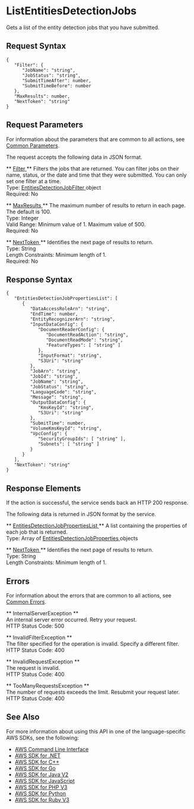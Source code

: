 # ListEntitiesDetectionJobs<a name="API_ListEntitiesDetectionJobs"></a>

Gets a list of the entity detection jobs that you have submitted\.

## Request Syntax<a name="API_ListEntitiesDetectionJobs_RequestSyntax"></a>

```
{
   "Filter": { 
      "JobName": "string",
      "JobStatus": "string",
      "SubmitTimeAfter": number,
      "SubmitTimeBefore": number
   },
   "MaxResults": number,
   "NextToken": "string"
}
```

## Request Parameters<a name="API_ListEntitiesDetectionJobs_RequestParameters"></a>

For information about the parameters that are common to all actions, see [Common Parameters](CommonParameters.md)\.

The request accepts the following data in JSON format\.

 ** [ Filter ](#API_ListEntitiesDetectionJobs_RequestSyntax) **   <a name="comprehend-ListEntitiesDetectionJobs-request-Filter"></a>
Filters the jobs that are returned\. You can filter jobs on their name, status, or the date and time that they were submitted\. You can only set one filter at a time\.  
Type: [ EntitiesDetectionJobFilter ](API_EntitiesDetectionJobFilter.md) object  
Required: No

 ** [ MaxResults ](#API_ListEntitiesDetectionJobs_RequestSyntax) **   <a name="comprehend-ListEntitiesDetectionJobs-request-MaxResults"></a>
The maximum number of results to return in each page\. The default is 100\.  
Type: Integer  
Valid Range: Minimum value of 1\. Maximum value of 500\.  
Required: No

 ** [ NextToken ](#API_ListEntitiesDetectionJobs_RequestSyntax) **   <a name="comprehend-ListEntitiesDetectionJobs-request-NextToken"></a>
Identifies the next page of results to return\.  
Type: String  
Length Constraints: Minimum length of 1\.  
Required: No

## Response Syntax<a name="API_ListEntitiesDetectionJobs_ResponseSyntax"></a>

```
{
   "EntitiesDetectionJobPropertiesList": [ 
      { 
         "DataAccessRoleArn": "string",
         "EndTime": number,
         "EntityRecognizerArn": "string",
         "InputDataConfig": { 
            "DocumentReaderConfig": { 
               "DocumentReadAction": "string",
               "DocumentReadMode": "string",
               "FeatureTypes": [ "string" ]
            },
            "InputFormat": "string",
            "S3Uri": "string"
         },
         "JobArn": "string",
         "JobId": "string",
         "JobName": "string",
         "JobStatus": "string",
         "LanguageCode": "string",
         "Message": "string",
         "OutputDataConfig": { 
            "KmsKeyId": "string",
            "S3Uri": "string"
         },
         "SubmitTime": number,
         "VolumeKmsKeyId": "string",
         "VpcConfig": { 
            "SecurityGroupIds": [ "string" ],
            "Subnets": [ "string" ]
         }
      }
   ],
   "NextToken": "string"
}
```

## Response Elements<a name="API_ListEntitiesDetectionJobs_ResponseElements"></a>

If the action is successful, the service sends back an HTTP 200 response\.

The following data is returned in JSON format by the service\.

 ** [ EntitiesDetectionJobPropertiesList ](#API_ListEntitiesDetectionJobs_ResponseSyntax) **   <a name="comprehend-ListEntitiesDetectionJobs-response-EntitiesDetectionJobPropertiesList"></a>
A list containing the properties of each job that is returned\.  
Type: Array of [ EntitiesDetectionJobProperties ](API_EntitiesDetectionJobProperties.md) objects

 ** [ NextToken ](#API_ListEntitiesDetectionJobs_ResponseSyntax) **   <a name="comprehend-ListEntitiesDetectionJobs-response-NextToken"></a>
Identifies the next page of results to return\.  
Type: String  
Length Constraints: Minimum length of 1\.

## Errors<a name="API_ListEntitiesDetectionJobs_Errors"></a>

For information about the errors that are common to all actions, see [Common Errors](CommonErrors.md)\.

 ** InternalServerException **   
An internal server error occurred\. Retry your request\.  
HTTP Status Code: 500

 ** InvalidFilterException **   
The filter specified for the operation is invalid\. Specify a different filter\.  
HTTP Status Code: 400

 ** InvalidRequestException **   
The request is invalid\.  
HTTP Status Code: 400

 ** TooManyRequestsException **   
The number of requests exceeds the limit\. Resubmit your request later\.  
HTTP Status Code: 400

## See Also<a name="API_ListEntitiesDetectionJobs_SeeAlso"></a>

For more information about using this API in one of the language\-specific AWS SDKs, see the following:
+  [ AWS Command Line Interface](https://docs.aws.amazon.com/goto/aws-cli/comprehend-2017-11-27/ListEntitiesDetectionJobs) 
+  [ AWS SDK for \.NET](https://docs.aws.amazon.com/goto/DotNetSDKV3/comprehend-2017-11-27/ListEntitiesDetectionJobs) 
+  [ AWS SDK for C\+\+](https://docs.aws.amazon.com/goto/SdkForCpp/comprehend-2017-11-27/ListEntitiesDetectionJobs) 
+  [ AWS SDK for Go](https://docs.aws.amazon.com/goto/SdkForGoV1/comprehend-2017-11-27/ListEntitiesDetectionJobs) 
+  [ AWS SDK for Java V2](https://docs.aws.amazon.com/goto/SdkForJavaV2/comprehend-2017-11-27/ListEntitiesDetectionJobs) 
+  [ AWS SDK for JavaScript](https://docs.aws.amazon.com/goto/AWSJavaScriptSDK/comprehend-2017-11-27/ListEntitiesDetectionJobs) 
+  [ AWS SDK for PHP V3](https://docs.aws.amazon.com/goto/SdkForPHPV3/comprehend-2017-11-27/ListEntitiesDetectionJobs) 
+  [ AWS SDK for Python](https://docs.aws.amazon.com/goto/boto3/comprehend-2017-11-27/ListEntitiesDetectionJobs) 
+  [ AWS SDK for Ruby V3](https://docs.aws.amazon.com/goto/SdkForRubyV3/comprehend-2017-11-27/ListEntitiesDetectionJobs) 